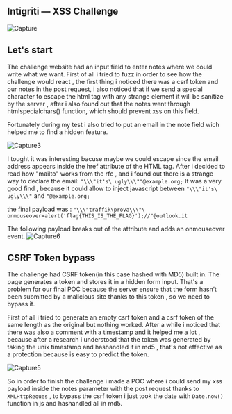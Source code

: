
## Intigriti — XSS Challenge 

![Capture](https://user-images.githubusercontent.com/59454895/112804703-fff84980-9074-11eb-972e-85a85c837655.PNG)

## Let's start

The challenge website had an input field to enter notes where we could write what we want.
First of all i tried to fuzz in order to see how the challenge would react , the first thing i noticed there was a csrf token and our notes in the post request,
i also noticed that if we send a special character to escape the html tag with any strange element it will be sanitize by the server , after i also
found out that the notes went through htmlspecialchars() function, which should prevent xss on this field.

Fortunately during my test i also tried to put an email in the note field wich helped me to find a hidden feature.

![Capture3](https://user-images.githubusercontent.com/59454895/112806481-18696380-9077-11eb-95b0-8221d5b8cc54.PNG)

I tought it was interesting bacuse maybe we could escape since the email address appears inside the href attribute of the HTML tag.
After i decided to read how "mailto" works from the rfc , and i found out there is a strange way to declare the email:
``` "\\\"it's\ ugly\\\""@example.org; ```
 It was a very good find , because it could allow to inject javascript between ``` "\\\"it's\ ugly\\\" ```  and ``` "@example.org; ```
  
the final payload was :
``` "\\\"traffik\prova\\\"\ onmouseover=alert('flag{THIS_IS_THE_FLAG}');//"@outlook.it  ```

The following payload breaks out of the attribute and adds an onmouseover event.
![Capture6](https://user-images.githubusercontent.com/59454895/112814874-063ff300-9080-11eb-9319-a2ce218340fb.PNG)


## CSRF Token bypass
The challenge had CSRF token(in this case hashed with MD5) built in. The page generates a token and stores it in a hidden form input.  That's a problem for our final POC because the server ensure that the form hasn’t been submitted by a malicious site thanks to this token , so we need to bypass it. 

First of all i tried to generate an empty csrf token and a csrf token of the same length as the original but nothing worked.
After a while i noticed that there was also a comment with a timestamp and it helped me a lot , because after a research i understood that the token was generated by taking the unix timestamp and hashandled it in md5 , that's not effective as a protection because is easy to predict the token.


![Capture5](https://user-images.githubusercontent.com/59454895/112812171-15717180-907d-11eb-91a2-a6b0f9df6459.PNG)

So in order to finish the challenge i made a POC where i could send my xss payload inside the notes parameter with the post request thanks to ``` XMLHttpReques ``` ,  to bypass the csrf token i just took the date with ``` Date.now() ``` function in js and hashandled all in md5.




